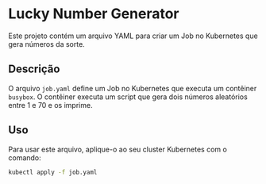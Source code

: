 # Lucky Number Generator

Este projeto contém um arquivo YAML para criar um Job no Kubernetes que gera números da sorte.

## Descrição

O arquivo `job.yaml` define um Job no Kubernetes que executa um contêiner `busybox`. O contêiner executa um script que gera dois números aleatórios entre 1 e 70 e os imprime.

## Uso

Para usar este arquivo, aplique-o ao seu cluster Kubernetes com o comando:

```bash
kubectl apply -f job.yaml
